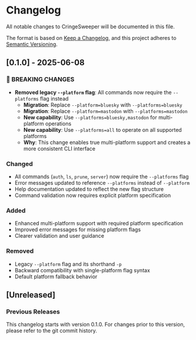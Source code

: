 # Changelog

All notable changes to CringeSweeper will be documented in this file.

The format is based on [Keep a Changelog](https://keepachangelog.com/en/1.1.0/),
and this project adheres to [Semantic Versioning](https://semver.org/spec/v2.0.0.html).

## [0.1.0] - 2025-06-08

### 🚨 BREAKING CHANGES

- **Removed legacy `--platform` flag**: All commands now require the `--platforms` flag instead
  - **Migration**: Replace `--platform=bluesky` with `--platforms=bluesky`
  - **Migration**: Replace `--platform=mastodon` with `--platforms=mastodon`
  - **New capability**: Use `--platforms=bluesky,mastodon` for multi-platform operations
  - **New capability**: Use `--platforms=all` to operate on all supported platforms
  - **Why**: This change enables true multi-platform support and creates a more consistent CLI interface

### Changed

- All commands (`auth`, `ls`, `prune`, `server`) now require the `--platforms` flag
- Error messages updated to reference `--platforms` instead of `--platform`
- Help documentation updated to reflect the new flag structure
- Command validation now requires explicit platform specification

### Added

- Enhanced multi-platform support with required platform specification
- Improved error messages for missing platform flags
- Clearer validation and user guidance

### Removed

- Legacy `--platform` flag and its shorthand `-p`
- Backward compatibility with single-platform flag syntax
- Default platform fallback behavior

## [Unreleased]

### Previous Releases

This changelog starts with version 0.1.0. For changes prior to this version, please refer to the git commit history.